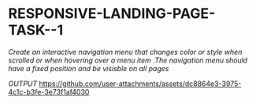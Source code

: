 # RESPONSIVE-LANDING-PAGE-TASK--1
*Create an interactive navigation menu that changes color or style when scrolled or when hovering over a menu item .The navigation menu should have a fixed position and be visisble on all pages*

*OUTPUT*
https://github.com/user-attachments/assets/dc8864e3-3975-4c1c-b3fe-3e73f1af4030
